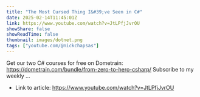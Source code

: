 ```yaml
---
title: "The Most Cursed Thing I&#39;ve Seen in C#"
date: 2025-02-14T11:45:01Z
link: https://www.youtube.com/watch?v=JtLPfjJvrOU
showShare: false
showReadTime: false
thumbnail: images/dotnet.png
tags: ["youtube.com/@nickchapsas"]
---
```

Get our two C# courses for free on Dometrain: https://dometrain.com/bundle/from-zero-to-hero-csharp/ Subscribe to my weekly ...

- Link to article: https://www.youtube.com/watch?v=JtLPfjJvrOU